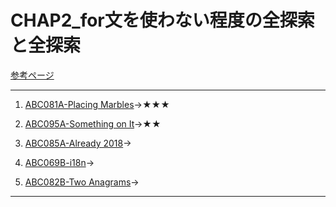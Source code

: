 # CHAP2_for文を使わない程度の全探索と全探索

[参考ページ](http://bit.ly/33qBzkr)

---
1. [ABC081A-Placing Marbles](https://atcoder.jp/contests/abc081/tasks/abc081_a)→★★★

1. [ABC095A-Something on It](https://atcoder.jp/contests/abc095/tasks/abc095_a)→★★

1. [ABC085A-Already 2018](https://atcoder.jp/contests/abc085/tasks/abc085_a)→

1. [ABC069B-i18n](https://atcoder.jp/contests/abc069/tasks/abc069_b)→

1. [ABC082B-Two Anagrams](https://atcoder.jp/contests/abc082/tasks/abc082_b)→

---